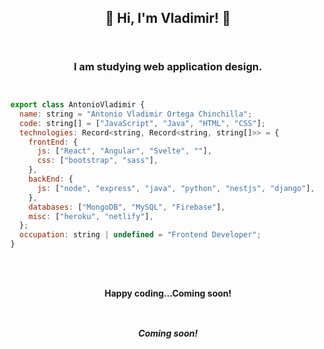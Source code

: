 <div align="center">
    <h2>
        <strong>
            👋 Hi, I'm Vladimir! 👋
        </strong>
    </h2>
</div>

<div align="center" style="padding-top:14px; padding-bottom:14px;">
    <h3>
        I am studying web application design.
    </h3>
</div>



```js
export class AntonioVladimir {
  name: string = "Antonio Vladimir Ortega Chinchilla";
  code: string[] = ["JavaScript", "Java", "HTML", "CSS"];
  technologies: Record<string, Record<string, string[]>> = {
    frontEnd: {
      js: ["React", "Angular", "Svelte", ""],
      css: ["bootstrap", "sass"],
    },
    backEnd: {
      js: ["node", "express", "java", "python", "nestjs", "django"],
    },
    databases: ["MongoDB", "MySQL", "Firebase"],
    misc: ["heroku", "netlify"],
  };
  occupation: string | undefined = "Frontend Developer";
}
```



<div align="center" style="padding-top:14px; padding-bottom:14px;">
    <h4 style="padding-top:14px; padding-bottom:14px;">
        Happy coding...Coming soon!
    </h4>
    <h5 style="padding-top:14px; padding-bottom:14px;">
        Coming soon!
    </h5>
</div>
